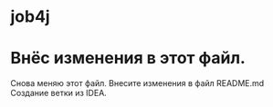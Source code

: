 # job4j
# Внёс изменения в этот файл.
Снова меняю этот файл.
Внесите изменения в файл README.md
Создание ветки из IDEA.

